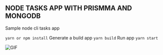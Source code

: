 ## NODE TASKS APP WITH PRISMMA AND MONGODB

Sample node cli tasks app

`yarn or npm install`
Generate a build app
`yarn build`
Run app
`yarn start`

![GIF](https://user-images.githubusercontent.com/30334174/194616845-ce25b6da-f9ec-4559-844c-061cbffa81e7.gif)
